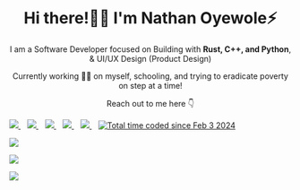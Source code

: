<p align="center">
  <h1 align='center'>Hi there!👋🏾 I'm Nathan Oyewole⚡</h1> 
  <p align="center"> I am a Software Developer focused on Building with <strong>Rust, C++, and Python</strong>, & UI/UX Design (Product Design)</p>
  <p align='center'>Currently working 👨‍🍳 on myself, schooling, and trying to eradicate poverty on step at a time!</p>
  <p align='center'> Reach out to me here 👇</p>
</p>
<a href="https://www.linkedin.com/in/NathanOyewole/" target="_blank">
  <img src="https://img.shields.io/badge/linkedin-%230077B5.svg?&style=for-the-badge&logo=linkedin&logoColor=white" />
</a>&nbsp;&nbsp;
<a href="https://twitter.com/NathanOyewole" target="_blank">
  <img src="https://img.shields.io/badge/twitter-%231DA1F2.svg?&style=for-the-badge&logo=twitter&logoColor=white" />
</a>&nbsp;&nbsp;
<a href="mailto:nathanoyewole7@gmail.com" target="_blank">
  <img src="https://img.shields.io/badge/email me-%23D14836.svg?&style=for-the-badge&logo=gmail&logoColor=white" />
</a>&nbsp;&nbsp;
<a href="https://komarev.com/ghpvc/?username=NathanOyewole&label=PROFILE+VIEWS">
    <img src="https://komarev.com/ghpvc/?username=nathanoyewole&label=PROFILE+VIEWS&style=for-the-badge&color=green" />
  </a>&nbsp;&nbsp;
  <a href="https://wa.me/2347089749447?text=Hello+Nathan" target="_blank">
  <img src="https://img.shields.io/badge/WHATSAPP-%2325D366.svg?&style=for-the-badge&logo=whatsapp&logoColor=white" />
</a>&nbsp;&nbsp;
<a href="https://wakatime.com/@018d6ff5-521f-45a3-8076-844d41751c14"><img src="https://wakatime.com/badge/user/018d6ff5-521f-45a3-8076-844d41751c14.svg" alt="Total time coded since Feb 3 2024" /></a>
   <p align = "left">
  <img src = "https://github-readme-stats.vercel.app/api?username=nathanoyewole&show_icons=true&theme=tokyonight&line_height=25">
  </p>
  <p align = "left">
  <p align = "left">
  <img src = "https://github-readme-stats.vercel.app/api/top-langs/?username=nathanoyewole&langs_count=6&layout=compact">
  </p>
  <p align="left">
   <img src = "http://github-readme-streak-stats.herokuapp.com?user=nathanoyewole&theme=blueberry&date_format=M%20j%5B%2C%20Y%5D">
</p>
